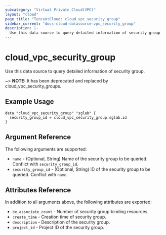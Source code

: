 ```yaml
---
subcategory: "Virtual Private Cloud(VPC)"
layout: "cloud"
page_title: "TencentCloud: cloud_vpc_security_group"
sidebar_current: "docs-cloud-datasource-vpc_security_group"
description: |-
  Use this data source to query detailed information of security group.
---
```


# cloud_vpc_security_group

Use this data source to query detailed information of security group.

~> **NOTE:** It has been deprecated and replaced by cloud_vpc_security_groups.

## Example Usage

```hcl
data "cloud_vpc_security_group" "sglab" {
  security_group_id = cloud_vpc_security_group.sglab.id
}
```

## Argument Reference

The following arguments are supported:

* `name` - (Optional, String) Name of the security group to be queried. Conflict with `security_group_id`.
* `security_group_id` - (Optional, String) ID of the security group to be queried. Conflict with `name`.

## Attributes Reference

In addition to all arguments above, the following attributes are exported:

* `be_associate_count` - Number of security group binding resources.
* `create_time` - Creation time of security group.
* `description` - Description of the security group.
* `project_id` - Project ID of the security group.


